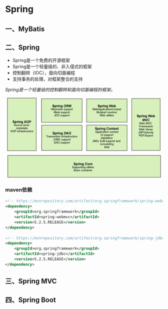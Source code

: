 # Spring

## 一、MyBatis

## 二、Spring

- Spring是一个免费的开源框架
- Spring是一个轻量级的、非入侵式的框架
- 控制翻转（IOC），面向切面编程
- 支持事务的处理，对框架整合的支持

*Spring是一个轻量级的控制翻转和面向切面编程的框架。*

![](img/519275253357385962926.jpg)

### maven依赖

```xml
<!-- https://mvnrepository.com/artifact/org.springframework/spring-webmvc -->
<dependency>
    <groupId>org.springframework</groupId>
    <artifactId>spring-webmvc</artifactId>
    <version>5.2.5.RELEASE</version>
</dependency>

<!-- https://mvnrepository.com/artifact/org.springframework/spring-jdbc -->
<dependency>
    <groupId>org.springframework</groupId>
    <artifactId>spring-jdbc</artifactId>
    <version>5.2.5.RELEASE</version>
</dependency>
```



## 三、Spring MVC

## 四、Spring Boot

